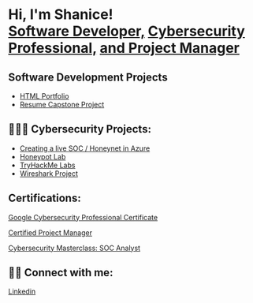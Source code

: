 <h1>Hi, I'm Shanice! <br/><a href="https://linkedin.com/in/shanice-o-615462121">Software Developer,</a> <a href="https://github.com/sorgille/Creating-a-live-SOC-Honeynet-in-Azure">Cybersecurity Professional,</a> <a href="https://www.credly.com/earner/earned/badge/5189f84f-77cd-4a96-9a52-5dbd0868c838">and Project Manager</a> 


<h2>Software Development Projects</h2>

- [HTML Portfolio](https://github.com/sorgille/HTML-Portfolio-)
- [Resume Capstone Project](https://github.com/sorgille/Resume-Capstone-Project)

<h2>👩🏾‍💻  Cybersecurity Projects:</h2>

 - [Creating a live SOC / Honeynet in Azure](https://github.com/sorgille/Creating-a-live-SOC-Honeynet-in-Azure)
  - [Honeypot Lab](https://github.com/sorgille/Honeynet-Lab/tree/main)
  - [TryHackMe Labs](https://github.com/sorgille/FakeBank-Hacking-Project)
  - [Wireshark Project](https://github.com/sorgille/Wireshark-Project)


  
<h2>Certifications:</h2>

  [Google Cybersecurity Professional Certificate](https://www.credly.com/badges/ebcd183f-1695-48a0-a88b-0508e81ebee6)
  
  [Certified Project Manager](https://www.credly.com/earner/earned/badge/5189f84f-77cd-4a96-9a52-5dbd0868c838)

  [Cybersecurity Masterclass: SOC Analyst](https://app.kajabi.com/certificates/2d5e3c30)

 


<h2> 🤳🏾 Connect with me:</h2>


[Linkedin](https://linkedin.com/in/shanice-o-615462121)

